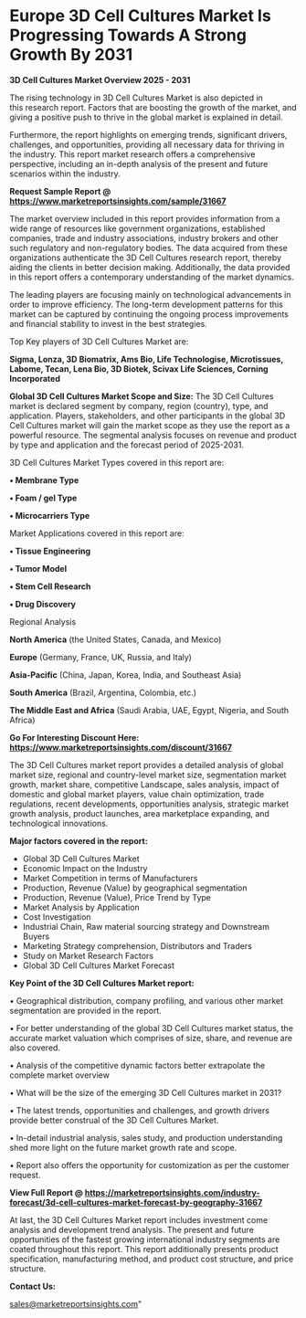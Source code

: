  # Europe 3D Cell Cultures Market Is Progressing Towards A Strong Growth By 2031

<Strong> 3D Cell Cultures Market Overview 2025 - 2031</strong>

The rising technology in 3D Cell Cultures Market is also depicted in this research report. Factors that are boosting the growth of the market, and giving a positive push to thrive in the global market is explained in detail.

Furthermore, the report highlights on emerging trends, significant drivers, challenges, and opportunities, providing all necessary data for thriving in the industry. This report market research offers a comprehensive perspective, including an in-depth analysis of the present and future scenarios within the industry.

<strong>Request Sample Report @ <a href=https://www.marketreportsinsights.com/sample/31667>https://www.marketreportsinsights.com/sample/31667</a></strong>

The market overview included in this report provides information from a wide range of resources like government organizations, established companies, trade and industry associations, industry brokers and other such regulatory and non-regulatory bodies. The data acquired from these organizations authenticate the 3D Cell Cultures research report, thereby aiding the clients in better decision making. Additionally, the data provided in this report offers a contemporary understanding of the market dynamics.

The leading players are focusing mainly on technological advancements in order to improve efficiency. The long-term development patterns for this market can be captured by continuing the ongoing process improvements and financial stability to invest in the best strategies.

Top Key players of 3D Cell Cultures Market are:

<strong>Sigma, Lonza, 3D Biomatrix, Ams Bio, Life Technologise, Microtissues, Labome, Tecan, Lena Bio, 3D Biotek, Scivax Life Sciences, Corning Incorporated</strong>

<strong><b>Global 3D Cell Cultures Market Scope and Size:</b></strong>
The 3D Cell Cultures market is declared segment by company, region (country), type, and application. Players, stakeholders, and other participants in the global 3D Cell Cultures market will gain the market scope as they use the report as a powerful resource. The segmental analysis focuses on revenue and product by type and application and the forecast period of 2025-2031.

3D Cell Cultures Market Types covered in this report are:

<strong>• Membrane Type

• Foam / gel Type

• Microcarriers Type</strong>

Market Applications covered in this report are:

<strong>• Tissue Engineering

• Tumor Model

• Stem Cell Research

• Drug Discovery</strong> 

Regional Analysis

<strong>North America</strong> (the United States, Canada, and Mexico)

<strong>Europe</strong> (Germany, France, UK, Russia, and Italy)

<strong>Asia-Pacific</strong> (China, Japan, Korea, India, and Southeast Asia)

<strong>South America</strong> (Brazil, Argentina, Colombia, etc.)

<strong>The Middle East and Africa</strong> (Saudi Arabia, UAE, Egypt, Nigeria, and South Africa)

<strong>Go For Interesting Discount Here: <a href=https://www.marketreportsinsights.com/discount/31667>https://www.marketreportsinsights.com/discount/31667</a></strong>

The 3D Cell Cultures market report provides a detailed analysis of global market size, regional and country-level market size, segmentation market growth, market share, competitive Landscape, sales analysis, impact of domestic and global market players, value chain optimization, trade regulations, recent developments, opportunities analysis, strategic market growth analysis, product launches, area marketplace expanding, and technological innovations.

<strong><b>Major factors covered in the report:</b></strong>
<ul>
  <li>Global 3D Cell Cultures Market </li>
  <li>Economic Impact on the Industry</li>
  <li>Market Competition in terms of Manufacturers</li>
  <li>Production, Revenue (Value) by geographical segmentation</li>
  <li>Production, Revenue (Value), Price Trend by Type</li>
  <li>Market Analysis by Application</li>
  <li>Cost Investigation</li>
  <li>Industrial Chain, Raw material sourcing strategy and Downstream Buyers</li>
  <li>Marketing Strategy comprehension, Distributors and Traders</li>
  <li>Study on Market Research Factors</li>
  <li>Global 3D Cell Cultures Market Forecast</li>
</ul>

<strong><b>Key Point of the 3D Cell Cultures Market report:</b></strong>

• Geographical distribution, company profiling, and various other market segmentation are provided in the report.

• For better understanding of the global 3D Cell Cultures market status, the accurate market valuation which comprises of size, share, and revenue are also covered.

• Analysis of the competitive dynamic factors better extrapolate the complete market overview

• What will be the size of the emerging 3D Cell Cultures market in 2031?

• The latest trends, opportunities and challenges, and growth drivers provide better construal of the 3D Cell Cultures Market.

• In-detail industrial analysis, sales study, and production understanding shed more light on the future market growth rate and scope.

• Report also offers the opportunity for customization as per the customer request.

<strong><b>View Full Report @ <a href=https://marketreportsinsights.com/industry-forecast/3d-cell-cultures-market-forecast-by-geography-31667>https://marketreportsinsights.com/industry-forecast/3d-cell-cultures-market-forecast-by-geography-31667</a></b></strong>


At last, the 3D Cell Cultures Market report includes investment come analysis and development trend analysis. The present and future opportunities of the fastest growing international industry segments are coated throughout this report. This report additionally presents product specification, manufacturing method, and product cost structure, and price structure.

<strong>Contact Us:</strong>

sales@marketreportsinsights.com"
